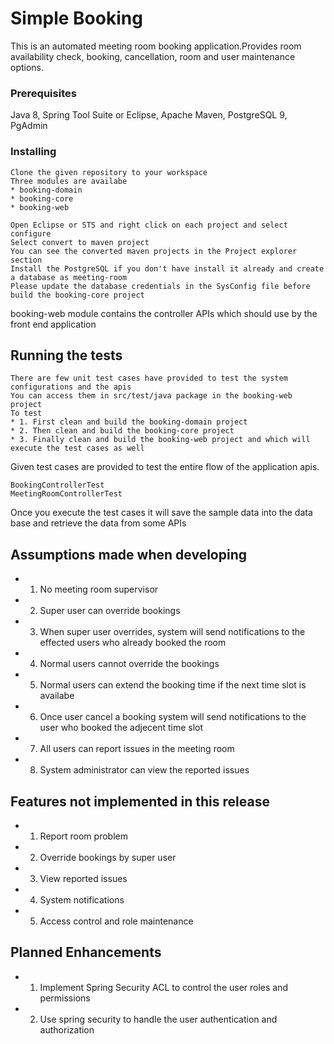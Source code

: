 # Simple Booking

This is an automated meeting room booking application.Provides room availability check, booking, cancellation, room and user maintenance options. 

### Prerequisites

Java 8, Spring Tool Suite or Eclipse, Apache Maven, PostgreSQL 9, PgAdmin


### Installing

```
Clone the given repository to your workspace
Three modules are availabe
* booking-domain
* booking-core
* booking-web

Open Eclipse or STS and right click on each project and select configure
Select convert to maven project
You can see the converted maven projects in the Project explorer section
Install the PostgreSQL if you don't have install it already and create a database as meeting-room
Please update the database credentials in the SysConfig file before build the booking-core project
```

booking-web module contains the controller APIs which should use by the front end application


## Running the tests

```
There are few unit test cases have provided to test the system configurations and the apis
You can access them in src/test/java package in the booking-web project
To test
* 1. First clean and build the booking-domain project
* 2. Then clean and build the booking-core project
* 3. Finally clean and build the booking-web project and which will execute the test cases as well 
```

Given test cases are provided to test the entire flow of the application apis. 

```
BookingControllerTest
MeetingRoomControllerTest
```

Once you execute the test cases it will save the sample data into the data base and retrieve the data from some APIs


## Assumptions made when developing
* 1. No meeting room supervisor
* 2. Super user can override bookings
* 3. When super user overrides, system will send notifications to the effected users who already booked the room
* 4. Normal users cannot override the bookings
* 5. Normal users can extend the booking time if the next time slot is availabe
* 6. Once user cancel a booking system will send notifications to the user who booked the adjecent time slot
* 7. All users can report issues in the meeting room
* 8. System administrator can view the reported issues

## Features not implemented in this release

* 1. Report room problem
* 2. Override bookings by super user
* 3. View reported issues
* 4. System notifications
* 5. Access control and role maintenance


## Planned Enhancements
* 1. Implement Spring Security ACL to control the user roles and permissions
* 2. Use spring security to handle the user authentication and authorization


